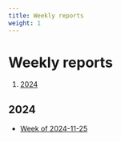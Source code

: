 ```yaml
---
title: Weekly reports
weight: 1
---
```


# Weekly reports

1. [2024](#2024)

## 2024
- [Week of 2024-11-25](20241125.md)